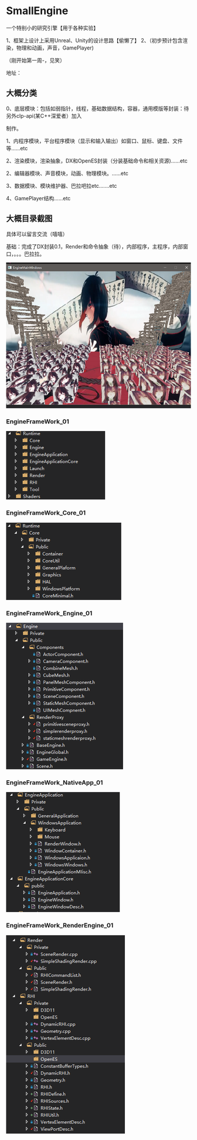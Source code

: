 # SmallEngine

一个特别小的研究引擎【用于各种实验】

1、框架上设计上采用Unreal、Unity的设计思路【偷懒了】
2、（初步预计包含渲染，物理和动画，声音，GamePlayer)

（刚开始第一周-，见笑）

地址：

## 大概分类

0、底层模块：包括如弱指针，线程，基础数据结构，容器，通用模版等封装：待另外clp-api(某C++深爱者）加入

制作。

1、内程序模块，平台程序模块（显示和输入输出）如窗口、鼠标、键盘、文件等......etc

2、渲染模块，渲染抽象，DX和OpenES封装（分装基础命令和相关资源)......etc

2、编辑器模块、声音模块，动画、物理模块。......etc

3、数据模块、模块维护器、巴拉吧拉etc.......etc

4、GamePlayer结构......etc



## 大概目录截图

具体可以留言交流（嘻嘻）

基础：完成了DX封装0.1，Render和命令抽象（待），内部程序，主程序，内部窗口，。。。巴拉拉。

![](ReadMeRes\Capt_RenderFrameWork_01_Com.PNG)

### EngineFrameWork_01



![](ReadMeRes\EngineFrameWork_01.PNG)



### EngineFrameWork_Core_01

![](ReadMeRes\EngineFrameWork_Core_01.PNG)



### EngineFrameWork_Engine_01

![](ReadMeRes\EngineFrameWork_Engine_01.PNG)

### EngineFrameWork_NativeApp_01

![](ReadMeRes\EngineFrameWork_NativeApp_01.PNG)

### EngineFrameWork_RenderEngine_01

![](ReadMeRes\EngineFrameWork_RenderEngine_01.PNG)